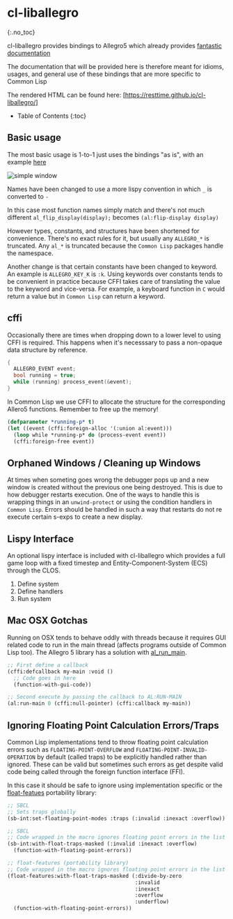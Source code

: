# cl-liballegro
{:.no_toc}

cl-liballegro provides bindings to Allegro5 which already provides [fantastic documentation](https://liballeg.org/a5docs/trunk/)

The documentation that will be provided here is therefore meant for idioms, usages, and general use of these bindings that are more specific to Common Lisp

The rendered HTML can be found here: [https://resttime.github.io/cl-liballegro/]

* Table of Contents
{:toc}

## Basic usage
The most basic usage is 1-to-1 just uses the bindings "as is", with an example [here](https://github.com/resttime/cl-liballegro/blob/master/examples/simple-window.lisp)

![simple window](https://user-images.githubusercontent.com/2598904/96662425-f3c4cf00-1313-11eb-9e59-807e27697c20.png)

Names have been changed to use a more lispy convention in which `_` is converted to `-`

In this case most function names simply match and there's not much different `al_flip_display(display);` becomes `(al:flip-display display)`

However types, constants, and structures have been shortened for convenience.
There's no exact rules for it, but usually any `ALLEGRO_*` is truncated.
Any `al_*` is truncated because the `Common Lisp` packages handle the namespace.

Another change is that certain constants have been changed to keyword. An example is `ALLEGRO_KEY_K` is `:k`.
Using keywords over constants tends to be convenient in practice because CFFI takes care of translating the value to the keyword and vice-versa.
For example, a keyboard function in `C` would return a value but in `Common Lisp` can return a keyword.

## cffi
Occasionally there are times when dropping down to a lower level to using CFFI is required. This happens when it's necesssary to pass a non-opaque data structure by reference.

```c
{
  ALLEGRO_EVENT event;
  bool running = true;
  while (running) process_event(&event);
}
```

In Common Lisp we use CFFI to allocate the structure for the corresponding Allero5 functions. Remember to free up the memory!
```lisp
(defparameter *running-p* t)
(let ((event (cffi:foreign-alloc '(:union al:event)))
  (loop while *running-p* do (process-event event))
  (cffi:foreign-free event))
```
## Orphaned Windows / Cleaning up Windows
At times when someting goes wrong the debugger pops up and a new window is created without the previous one being destroyed.
This is due to how debugger restarts execution.
One of the ways to handle this is wrapping things in an `unwind-protect` or using the condition handlers in `Common Lisp`.
Errors should be handled in such a way that restarts do not re execute certain s-exps to create a new display.

## Lispy Interface
An optional lispy interface is included with cl-liballegro which provides a full game loop with a fixed timestep and Entity-Component-System (ECS) through the CLOS.

1. Define system
2. Define handlers
3. Run system

## Mac OSX Gotchas
Running on OSX tends to behave oddly with threads because it requires GUI related code to run in the main thread (affects programs outside of Common Lisp too).  The Allegro 5 library has a solution with [al_run_main](https://liballeg.org/a5docs/trunk/misc.html#al_run_main).

```lisp
;; First define a callback
(cffi:defcallback my-main :void ()
  ;; Code goes in here
  (function-with-gui-code))

;; Second execute by passing the callback to AL:RUN-MAIN
(al:run-main 0 (cffi:null-pointer) (cffi:callback my-main))
```

## Ignoring Floating Point Calculation Errors/Traps
Common Lisp implementations tend to throw floating point calculation errors such as `FLOATING-POINT-OVERFLOW` and `FLOATING-POINT-INVALID-OPERATION` by default (called traps) to be explicitly handled rather than ignored.  These can be valid but sometimes such errors as get despite valid code being called through the foreign function interface (FFI).

In this case it should be safe to ignore using implementation specific or the [float-featues](https://github.com/Shinmera/float-features/) portability library:

```lisp
;; SBCL
;; Sets traps globally
(sb-int:set-floating-point-modes :traps (:invalid :inexact :overflow))

;; SBCL
;; Code wrapped in the macro ignores floating point errors in the list
(sb-int:with-float-traps-masked (:invalid :inexact :overflow)
  (function-with-floating-point-errors))

;; float-features (portability library)
;; Code wrapped in the macro ignores floating point errors in the list
(float-features:with-float-traps-masked (:divide-by-zero
                                         :invalid
                                         :inexact
                                         :overflow
                                         :underflow)
  (function-with-floating-point-errors))
```
